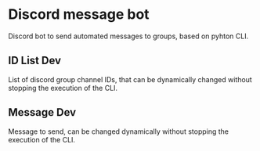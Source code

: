 # **Discord message bot**

Discord bot to send automated messages to groups, based on pyhton CLI.

## **ID List Dev**
List of discord group channel IDs, that can be dynamically changed without stopping the execution of the CLI.

## **Message Dev**
Message to send, can be changed dynamically without stopping the execution of the CLI.
